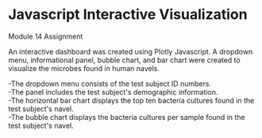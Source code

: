 # Javascript Interactive Visualization
Module 14 Assignment

An interactive dashboard was created using Plotly Javascript. A dropdown menu, informational panel, bubble chart, and bar chart were created to visualize the microbes found in human navels. 

-The dropdown menu consists of the test subject ID numbers. <br>
-The panel includes the test subject's demographic information. <br>
-The horizontal bar chart displays the top ten bacteria cultures found in the test subject's navel. <br>
-The bubble chart displays the bacteria cultures per sample found in the test subject's navel. 
